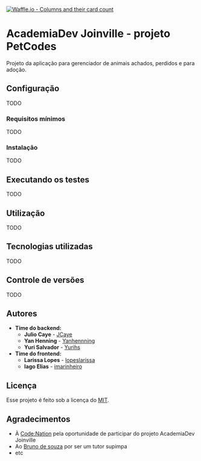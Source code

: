 [![Waffle.io - Columns and their card count](https://badge.waffle.io/academiadev-joinville/projeto-backend-suicidesquad.svg?columns=all)](https://waffle.io/academiadev-joinville/projeto-backend-suicidesquad)
# AcademiaDev Joinville - projeto PetCodes

Projeto da aplicação para gerenciador de animais achados, perdidos e para adoção.

## Configuração

TODO

### Requisitos mínimos

TODO

### Instalação

TODO

## Executando os testes

TODO

## Utilização

TODO

## Tecnologias utilizadas

TODO

## Controle de versões

TODO

## Autores

* **Time do backend:**
  * **Julio Caye** - [JCaye](https://github.com/JCaye)
  * **Yan Henning** - [Yanhennning](https://github.com/Yanhenning)
  * **Yuri Salvador** - [Yurihs](https://github.com/yurihs)
* **Time do frontend:**
  * **Larissa Lopes** - [lopeslarissa](https://github.com/lopeslarissa)
  * **Iago Elias** - [imarinheiro](https://github.com/imarinheiro)

## Licença

Esse projeto é feito sob a licença do [MIT](https://opensource.org/licenses/MIT).

## Agradecimentos

* À [Code:Nation](https://www.codenation.com.br/) pela oportunidade de participar do projeto AcademiaDev Joinville
* Ao [Bruno de souza](https://github.com/bnubruno) por ser um tutor supimpa
* etc
